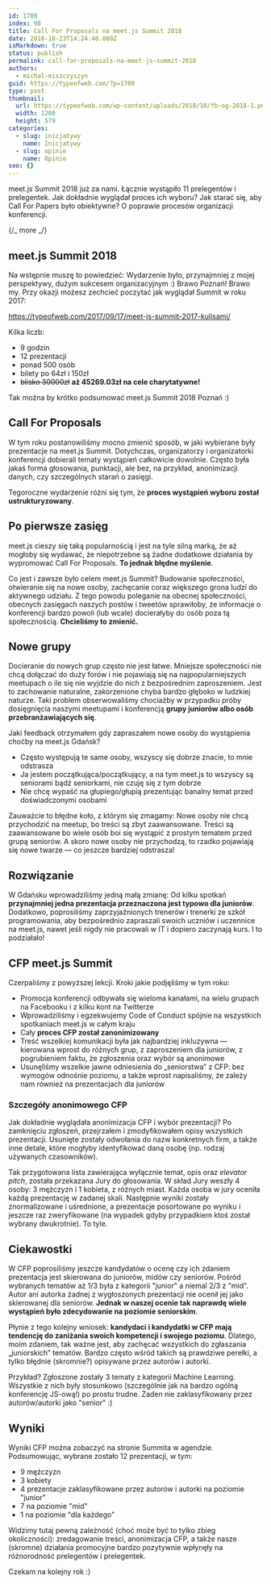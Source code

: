 ```yaml
---
id: 1700
index: 98
title: Call For Proposals na meet.js Summit 2018
date: 2018-10-23T14:24:40.000Z
isMarkdown: true
status: publish
permalink: call-for-proposals-na-meet-js-summit-2018
authors:
  - michal-miszczyszyn
guid: https://typeofweb.com/?p=1700
type: post
thumbnail:
  url: https://typeofweb.com/wp-content/uploads/2018/10/fb-og-2018-1.png
  width: 1200
  height: 579
categories:
  - slug: inicjatywy
    name: Inicjatywy
  - slug: opinie
    name: Opinie
seo: {}
---
```


meet.js Summit 2018 już za nami. Łącznie wystąpiło 11 prelegentów i prelegentek. Jak dokładnie wyglądał proces ich wyboru? Jak starać się, aby Call For Papers było obiektywne? O poprawie procesów organizacji konferencji.

{/_ more _/}

## meet.js Summit 2018

Na wstępnie muszę to powiedzieć: Wydarzenie było, przynajmniej z mojej perspektywy, dużym sukcesem organizacyjnym :) Brawo Poznań! Brawo my. Przy okazji możesz zechcieć poczytać jak wyglądał Summit w roku 2017:

https://typeofweb.com/2017/09/17/meet-js-summit-2017-kulisami/

Kilka liczb:

- 9 godzin
- 12 prezentacji
- ponad 500 osób
- bilety po 64zł i 150zł
- <del datetime="2019-01-02T21:16:48+00:00">blisko 30000zł</del> **aż 45269.03zł na cele charytatywne!**

Tak można by krótko podsumować meet.js Summit 2018 Poznań :)

## Call For Proposals

W tym roku postanowiliśmy mocno zmienić sposób, w jaki wybierane były prezentacje na meet.js Summit. Dotychczas, organizatorzy i organizatorki konferencji dobierali tematy wystąpień całkowicie dowolnie. Często była jakaś forma głosowania, punktacji, ale bez, na przykład, anonimizacji danych, czy szczególnych starań o zasięgi.

Tegoroczne wydarzenie różni się tym, że **proces wystąpień wyboru został ustrukturyzowany**.

## Po pierwsze zasięg

meet.js cieszy się taką popularnością i jest na tyle silną marką, że aż mogłoby się wydawać, że niepotrzebne są żadne dodatkowe działania by wypromować Call For Proposals. **To jednak błędne myślenie**.

Co jest i zawsze było celem meet.js Summit? Budowanie społeczności, otwieranie się na nowe osoby, zachęcanie coraz większego grona ludzi do aktywnego udziału. Z tego powodu poleganie na obecnej społeczności, obecnych zasięgach naszych postów i tweetów sprawiłoby, że informacje o konferencji bardzo powoli (lub wcale) docierałyby do osób poza tą społecznością. **Chcieliśmy to zmienić.**

## Nowe grupy

Docieranie do nowych grup często nie jest łatwe. Mniejsze społeczności nie chcą dołączać do duży forów i nie pojawiają się na najpopularniejszych meetupach o ile się nie wyjdzie do nich z bezpośrednim zaproszeniem. Jest to zachowanie naturalne, zakorzenione chyba bardzo głęboko w ludzkiej naturze. Taki problem obserwowaliśmy chociażby w przypadku próby dosięgnięcia naszymi meetupami i konferencją **grupy juniorów albo osób przebranżawiających się**.

Jaki feedback otrzymałem gdy zapraszałem nowe osoby do wystąpienia choćby na meet.js Gdańsk?

- Często występują te same osoby, wszyscy się dobrze znacie, to mnie odstrasza
- Ja jestem początkująca/początkujący, a na tym meet.js to wszyscy są seniorami bądź seniorkami, nie czuję się z tym dobrze
- Nie chcę wypaść na głupiego/głupią prezentując banalny temat przed doświadczonymi osobami

Zauważcie to błędne koło, z którym się zmagamy: Nowe osoby nie chcą przychodzić na meetup, bo treści są zbyt zaawansowane. Treści są zaawansowane bo wiele osób boi się wystąpić z prostym tematem przed grupą seniorów. A skoro nowe osoby nie przychodzą, to rzadko pojawiają się nowe twarze — co jeszcze bardziej odstrasza!

## Rozwiązanie

W Gdańsku wprowadziliśmy jedną małą zmianę: Od kilku spotkań **przynajmniej jedna prezentacja przeznaczona jest typowo dla juniorów**. Dodatkowo, poprosiliśmy zaprzyjaźnionych trenerów i trenerki ze szkół programowania, aby bezpośrednio zapraszali swoich uczniów i uczennice na meet.js, nawet jeśli nigdy nie pracowali w IT i dopiero zaczynają kurs. I to podziałało!

## CFP meet.js Summit

Czerpaliśmy z powyższej lekcji. Kroki jakie podjęliśmy w tym roku:

- Promocja konferencji odbywała się wieloma kanałami, na wielu grupach na Facebooku i z kilku kont na Twitterze
- Wprowadziliśmy i egzekwujemy Code of Conduct spójnie na wszystkich spotkaniach meet.js w całym kraju
- Cały **proces CFP został zanonimizowany**
- Treść wszelkiej komunikacji była jak najbardziej inkluzywna — kierowana wprost do różnych grup, z zaproszeniem dla juniorów, z pogrubieniem faktu, że zgłoszenia oraz wybór są anonimowe
- Usunęliśmy wszelkie jawne odniesienia do „seniorstwa” z CFP: bez wymogów odnośnie poziomu, a także wprost napisaliśmy, że zależy nam również na prezentacjach dla juniorów

### Szczegóły anonimowego CFP

Jak dokładnie wyglądała anonimizacja CFP i wybór prezentacji? Po zamknięciu zgłoszeń, przejrzałem i zmodyfikowałem opisy wszystkich prezentacji. Usunięte zostały odwołania do nazw konkretnych firm, a także inne detale, które mogłyby identyfikować daną osobę (np. rodzaj używanych czasowników).

Tak przygotowana lista zawierająca wyłącznie temat, opis oraz _elevator pitch_, została przekazana Jury do głosowania. W skład Jury weszły 4 osoby: 3 mężczyzn i 1 kobieta, z różnych miast. Każda osoba w jury oceniła każdą prezentację w zadanej skali. Następnie wyniki zostały znormalizowane i uśrednione, a prezentacje posortowane po wyniku i jeszcze raz zweryfikowane (na wypadek gdyby przypadkiem ktoś został wybrany dwukrotnie). To tyle.

## Ciekawostki

W CFP poprosiliśmy jeszcze kandydatów o ocenę czy ich zdaniem prezentacja jest skierowana do juniorów, midów czy seniorów. Pośród wybranych tematów aż 1/3 była z kategorii "junior" a niemal 2/3 z "mid". Autor ani autorka żadnej z wygłoszonych prezentacji nie ocenił jej jako skierowanej dla seniorów. **Jednak w naszej ocenie tak naprawdę wiele wystąpień było zdecydowanie na poziomie seniorskim**.

Płynie z tego kolejny wniosek: **kandydaci i kandydatki w CFP mają tendencję do zaniżania swoich kompetencji i swojego poziomu**. Dlatego, moim zdaniem, tak ważne jest, aby zachęcać wszystkich do zgłaszania „juniorskich” tematów. Bardzo często wśród takich są prawdziwe perełki, a tylko błędnie (skromnie?) opisywane przez autorów i autorki.

Przykład? Zgłoszone zostały 3 tematy z kategorii Machine Learning. Wszystkie z nich były stosunkowo (szczególnie jak na bardzo ogólną konferencję JS-ową!) po prostu trudne. Żaden nie zaklasyfikowany przez autorów/autorki jako "senior" :)

## Wyniki

Wyniki CFP można zobaczyć na stronie Summita w agendzie. Podsumowując, wybrane zostało 12 prezentacji, w tym:

- 9 mężczyzn
- 3 kobiety
- 4 prezentacje zaklasyfikowane przez autorów i autorki na poziomie "junior"
- 7 na poziomie "mid"
- 1 na poziomie "dla każdego"

Widzimy tutaj pewną zależność (choć może być to tylko zbieg okoliczności): zredagowanie treści, anonimizacja CFP, a także nasze (skromne) działania promocyjne bardzo pozytywnie wpłynęły na różnorodność prelegentów i prelegentek.

Czekam na kolejny rok :)
